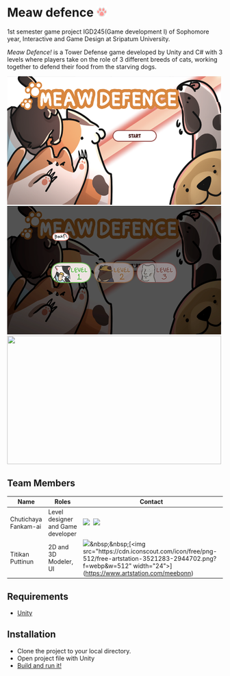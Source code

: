 # Meaw defence ![](/img/logo.png)

1st semester game project IGD245(Game development I) of Sophomore year, Interactive and Game Design at Sripatum University.

*Meaw Defence!* is a Tower Defense game developed by Unity and C# with 3 levels where players take on the role of 3 different breeds of cats, working together to defend their food from the starving dogs.

<img src="https://github.com/tyaneqies/meaw-defence/blob/main/img/mainmenu.png?raw=true" width="500" height="300">
<img src="https://github.com/tyaneqies/meaw-defence/blob/main/img/level.png?raw=true" width="500" height="300">
<img src="https://github.com/tyaneqies/meaw-defence/blob/main/img/preview.gif?raw=true" width="500" height="300">

## Team Members

  Name               |  Roles                             | Contact               | 
---------------------|------------------------------------|-----------------------| 
Chutichaya Fankam-ai |  Level designer and Game developer |[<img src="https://github.com/gauravghongde/social-icons/blob/master/PNG/Color/Github.png?raw=true" width="24">](https://github.com/tyaneqies)&nbsp;&nbsp;[<img src="https://github.com/gauravghongde/social-icons/blob/master/PNG/Color/Gmail.png?raw=true" width="24">](mailto:chutichaya.fan@gmail.com)| 
Titikan Puttinun     |  2D and 3D Modeler, UI             |[<img src="https://github.com/gauravghongde/social-icons/blob/master/PNG/Color/Twitter.png?raw=true" width="24">](https://x.com/meebonn_)&nbsp;&nbsp;[<img src="https://cdn.iconscout.com/icon/free/png-512/free-artstation-3521283-2944702.png?f=webp&w=512" width="24">](https://www.artstation.com/meebonn)| 

## Requirements
 * [Unity](https://unity.com/download)

## Installation
* Clone the project to your local directory.
* Open project file with Unity
* [Build and run it!](https://docs.unity3d.com/Manual/BuildSettings.html)